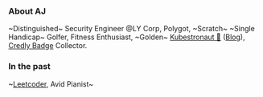 ### About AJ
~Distinguished~ Security Engineer @LY Corp, Polygot, ~Scratch~ ~Single Handicap~ Golfer, Fitness Enthusiast, ~Golden~ [Kubestronaut 🐳](https://www.cncf.io/training/kubestronaut/?p=jeongwoo-kim) ([Blog](https://techblog.lycorp.co.jp/ja/20251001a)), [Credly Badge](https://www.credly.com/users/mlajkim/badges) Collector.

### In the past
~[Leetcoder](https://leetcode.com/u/mlajkim/), Avid Pianist~
